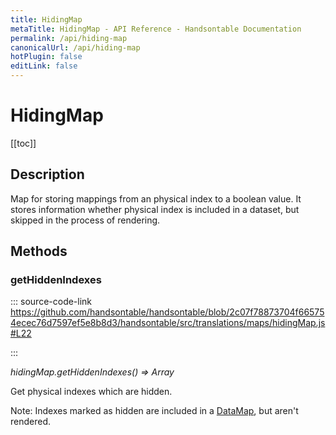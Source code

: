 ```yaml
---
title: HidingMap
metaTitle: HidingMap - API Reference - Handsontable Documentation
permalink: /api/hiding-map
canonicalUrl: /api/hiding-map
hotPlugin: false
editLink: false
---
```


# HidingMap

[[toc]]

## Description

Map for storing mappings from an physical index to a boolean value. It stores information whether physical index is
included in a dataset, but skipped in the process of rendering.


## Methods

### getHiddenIndexes
  
::: source-code-link https://github.com/handsontable/handsontable/blob/2c07f78873704f665754ecec76d7597ef5e8b8d3/handsontable/src/translations/maps/hidingMap.js#L22

:::

_hidingMap.getHiddenIndexes() ⇒ Array_

Get physical indexes which are hidden.

Note: Indexes marked as hidden are included in a [DataMap](@/api/dataMap.md), but aren't rendered.


